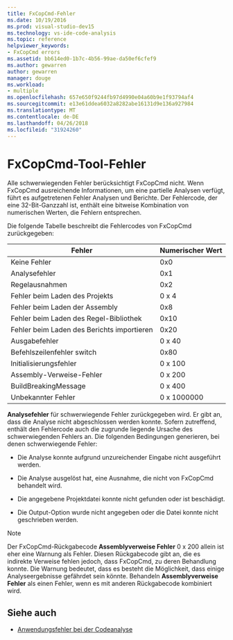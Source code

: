 ```yaml
---
title: FxCopCmd-Fehler
ms.date: 10/19/2016
ms.prod: visual-studio-dev15
ms.technology: vs-ide-code-analysis
ms.topic: reference
helpviewer_keywords:
- FxCopCmd errors
ms.assetid: bb614ed0-1b7c-4b56-99ae-da50ef6cfef9
ms.author: gewarren
author: gewarren
manager: douge
ms.workload:
- multiple
ms.openlocfilehash: 657e650f9244fb97d4990e04a60b9e1f93794af4
ms.sourcegitcommit: e13e61ddea6032a8282abe16131d9e136a927984
ms.translationtype: MT
ms.contentlocale: de-DE
ms.lasthandoff: 04/26/2018
ms.locfileid: "31924260"
---
```

# <a name="fxcopcmd-tool-errors"></a>FxCopCmd-Tool-Fehler

Alle schwerwiegenden Fehler berücksichtigt FxCopCmd nicht. Wenn FxCopCmd ausreichende Informationen, um eine partielle Analysen verfügt, führt es aufgetretenen Fehler Analysen und Berichte. Der Fehlercode, der eine 32-Bit-Ganzzahl ist, enthält eine bitweise Kombination von numerischen Werten, die Fehlern entsprechen.

Die folgende Tabelle beschreibt die Fehlercodes von FxCopCmd zurückgegeben:

|Fehler|Numerischer Wert|
|-----------|-------------------|
|Keine Fehler|0x0|
|Analysefehler|0x1|
|Regelausnahmen|0x2|
|Fehler beim Laden des Projekts|0 x 4|
|Fehler beim Laden der Assembly|0x8|
|Fehler beim Laden des Regel-Bibliothek|0x10|
|Fehler beim Laden des Berichts importieren|0x20|
|Ausgabefehler|0 x 40|
|Befehlszeilenfehler switch|0x80|
|Initialisierungsfehler|0 x 100|
|Assembly-Verweise-Fehler|0 x 200|
|BuildBreakingMessage|0 x 400|
|Unbekannter Fehler|0 x 1000000|

**Analysefehler** für schwerwiegende Fehler zurückgegeben wird. Er gibt an, dass die Analyse nicht abgeschlossen werden konnte. Sofern zutreffend, enthält den Fehlercode auch die zugrunde liegende Ursache des schwerwiegenden Fehlers an. Die folgenden Bedingungen generieren, bei denen schwerwiegende Fehler:

- Die Analyse konnte aufgrund unzureichender Eingabe nicht ausgeführt werden.

- Die Analyse ausgelöst hat, eine Ausnahme, die nicht von FxCopCmd behandelt wird.

- Die angegebene Projektdatei konnte nicht gefunden oder ist beschädigt.

- Die Output-Option wurde nicht angegeben oder die Datei konnte nicht geschrieben werden.

> [!NOTE]
> Der FxCopCmd-Rückgabecode **Assemblyverweise Fehler** 0 x 200 allein ist eher eine Warnung als Fehler. Diesen Rückgabecode gibt an, die es indirekte Verweise fehlen jedoch, dass FxCopCmd, zu deren Behandlung konnte. Die Warnung bedeutet, dass es besteht die Möglichkeit, dass einige Analyseergebnisse gefährdet sein könnte. Behandeln **Assemblyverweise Fehler** als einen Fehler, wenn es mit anderen Rückgabecode kombiniert wird.

## <a name="see-also"></a>Siehe auch

- [Anwendungsfehler bei der Codeanalyse](../code-quality/code-analysis-application-errors.md)